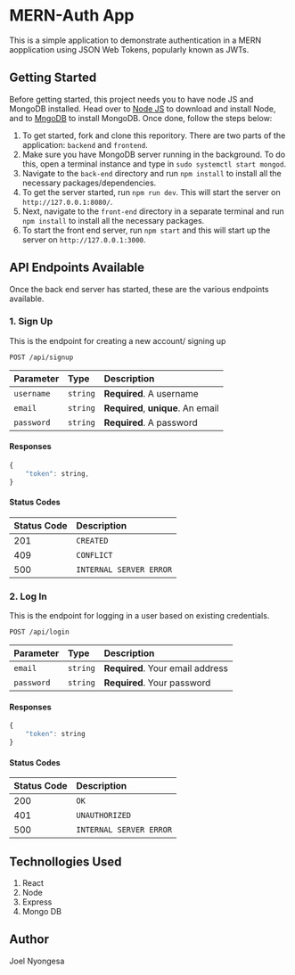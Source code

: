 # MERN-Auth App

This is a simple application to demonstrate authentication in a MERN aopplication using JSON Web Tokens, popularly known as JWTs.

## Getting Started

Before getting started, this project needs you to have node JS and MongoDB installed. Head over to [Node JS](https:www.nodejs.org/en/download) to download and install Node, and to [MngoDB](https://www.mongodb.com/docs/manual/tutorial/install-mongodb-on-ubuntu/) to install MongoDB. Once done, follow the steps below:

1. To get started, fork and clone this reporitory. There are two parts of the application: `backend` and `frontend`.
2. Make sure you have MongoDB server running in the background. To do this, open a terminal instance and type in `sudo systemctl start mongod`.
3. Navigate to the `back-end` directory and run `npm install` to install all the necessary packages/dependencies.
4. To get the server started, run `npm run dev`. This will start the server on `http://127.0.0.1:8080/`.
5. Next, navigate to the `front-end` directory in a separate terminal and run `npm install` to install all the necessary packages. 
6. To start the front end server, run `npm start` and this will start up the server on `http://127.0.0.1:3000`.

## API Endpoints Available

Once the back end server has started, these are the various endpoints available.

### 1. Sign Up

This is the endpoint for creating a new account/ signing up

```http
POST /api/signup
```

| Parameter | Type | Description |
| :--- | :--- | :--- |
| `username` | `string` | **Required**. A username |
| `email` | `string` | **Required**, **unique**. An email |
| `password` | `string` | **Required**. A password |

#### Responses

```javascript
{
    "token": string,
}
```

#### Status Codes

| Status Code | Description |
| :--- | :--- |
| 201 | `CREATED` |
| 409 | `CONFLICT` |
| 500 | `INTERNAL SERVER ERROR` |

### 2. Log In

This is the endpoint for logging in a user based on existing credentials.

```http
POST /api/login
```

| Parameter | Type | Description |
| :--- | :--- | :--- |
| `email` | `string` | **Required**. Your email address |
| `password` | `string` | **Required**. Your password |

#### Responses

```javascript
{
    "token": string
}
```

#### Status Codes

| Status Code | Description |
| :-- | :-- |
| 200 | `OK` |
| 401 | `UNAUTHORIZED` |
| 500 | `INTERNAL SERVER ERROR` |


## Technollogies Used

1. React
2. Node
3. Express
4. Mongo DB

## Author

Joel Nyongesa